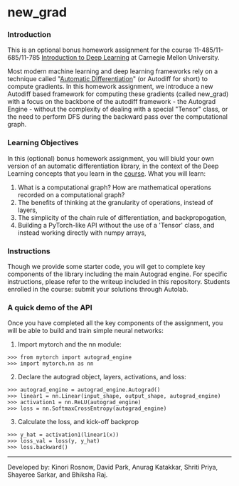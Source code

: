 # new_grad

### Introduction
This is an optional bonus homework assignment for the course 11-485/11-685/11-785 [Introduction to Deep Learning](http://deeplearning.cs.cmu.edu/S21/index.html) at Carnegie Mellon University.

Most modern machine learning and deep learning frameworks rely on a technique called "[Automatic Differentiation](https://en.wikipedia.org/wiki/Automatic_differentiation)" (or Autodiff for short) to compute gradients. In this homework assignment, we introduce a new Autodiff based framework for computing these gradients (called new_grad) with a focus on the backbone of the autodiff framework - the Autograd Engine - without the complexity of dealing with a special "Tensor" class, or the need to perform DFS during the backward pass over the computational graph.

### Learning Objectives
In this (optional) bonus homework assignment, you will biuld your own version of an automatic differentiation library, in the context of the Deep Learning concepts that you learn in the [course](http://deeplearning.cs.cmu.edu/S21/index.html).
What you will learn:
1. What is a computational graph? How are mathematical operations recorded on a computational graph?
2. The benefits of thinking at the granularity of operations, instead of layers,
3. The simplicity of the chain rule of differentiation, and backpropogation,
4. Building a PyTorch-like API without the use of a 'Tensor' class, and instead working directly with numpy arrays,

### Instructions
Though we provide some starter code, you will get to complete key components of the library including the main Autograd engine. For specific instructions, please refer to the writeup included in this repository. Students enrolled in the course: submit your solutions through Autolab.

### A quick demo of the API
Once you have completed all the key components of the assignment, you will be able to build and train simple neural networks:

1. Import mytorch and the nn module:
```Python3
>>> from mytorch import autograd_engine
>>> import mytorch.nn as nn
```
2. Declare the autograd object, layers, activations, and loss:
```Python3
>>> autograd_engine = autograd_engine.Autograd()
>>> linear1 = nn.Linear(input_shape, output_shape, autograd_engine)
>>> activation1 = nn.ReLU(autograd_engine)
>>> loss = nn.SoftmaxCrossEntropy(autograd_engine)
```

3. Calculate the loss, and kick-off backprop
```Python3
>>> y_hat = activation1(linear1(x))
>>> loss_val = loss(y, y_hat)
>>> loss.backward()
```
 -------------------------
 Developed by: Kinori Rosnow, David Park, Anurag Katakkar, Shriti Priya, Shayeree Sarkar, and Bhiksha Raj.
 
